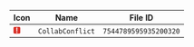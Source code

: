 | Icon | Name | File ID |
| ---  | ---  | ---     |
| ![](CollabConflict.png) | `CollabConflict` | `7544789595935200320` |
